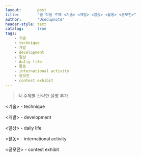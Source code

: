 ```yaml
---
layout:       post
title:        "글 적을 주제 <기술> <개발> <일상> <활동> <공모전>"
author:       "Usedupnote"
header-style: text
catalog:      true
tags:
    - 기술
    - technique
    - 개발
    - development
    - 일상
    - daliy life
    - 활동
    - international activity
    - 공모전
    - contest exhibit
---
```


> 각 주제별 간략한 설명 추가

<기술>
    - technique

<개발>
    - development

<일상>
    - daliy life

<활동>
    - international activity

<공모전>
    - contest exhibit
